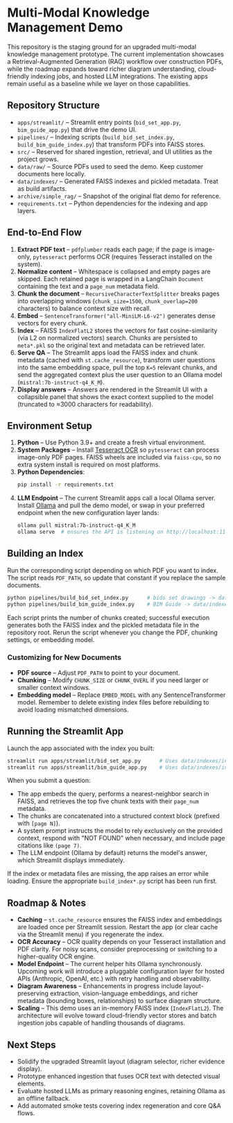 # Multi-Modal Knowledge Management Demo

This repository is the staging ground for an upgraded multi-modal knowledge management prototype. The current implementation showcases a Retrieval-Augmented Generation (RAG) workflow over construction PDFs, while the roadmap expands toward richer diagram understanding, cloud-friendly indexing jobs, and hosted LLM integrations. The existing apps remain useful as a baseline while we layer on those capabilities.

## Repository Structure

- `apps/streamlit/` – Streamlit entry points (`bid_set_app.py`, `bim_guide_app.py`) that drive the demo UI.
- `pipelines/` – Indexing scripts (`build_bid_set_index.py`, `build_bim_guide_index.py`) that transform PDFs into FAISS stores.
- `src/` – Reserved for shared ingestion, retrieval, and UI utilities as the project grows.
- `data/raw/` – Source PDFs used to seed the demo. Keep customer documents here locally.
- `data/indexes/` – Generated FAISS indexes and pickled metadata. Treat as build artifacts.
- `archive/simple_rag/` – Snapshot of the original flat demo for reference.
- `requirements.txt` – Python dependencies for the indexing and app layers.

## End-to-End Flow

1. **Extract PDF text** – `pdfplumber` reads each page; if the page is image-only, `pytesseract` performs OCR (requires Tesseract installed on the system).
2. **Normalize content** – Whitespace is collapsed and empty pages are skipped. Each retained page is wrapped in a LangChain `Document` containing the text and a `page_num` metadata field.
3. **Chunk the document** – `RecursiveCharacterTextSplitter` breaks pages into overlapping windows (`chunk_size=1500`, `chunk_overlap=200` characters) to balance context size with recall.
4. **Embed** – `SentenceTransformer("all-MiniLM-L6-v2")` generates dense vectors for every chunk.
5. **Index** – FAISS `IndexFlatL2` stores the vectors for fast cosine-similarity (via L2 on normalized vectors) search. Chunks are persisted to `meta*.pkl` so the original text and metadata can be retrieved later.
6. **Serve QA** – The Streamlit apps load the FAISS index and chunk metadata (cached with `st.cache_resource`), transform user questions into the same embedding space, pull the top `K=5` relevant chunks, and send the aggregated context plus the user question to an Ollama model (`mistral:7b-instruct-q4_K_M`).
7. **Display answers** – Answers are rendered in the Streamlit UI with a collapsible panel that shows the exact context supplied to the model (truncated to ≈3000 characters for readability).

## Environment Setup

1. **Python** – Use Python 3.9+ and create a fresh virtual environment.
2. **System Packages** – Install [Tesseract OCR](https://github.com/tesseract-ocr/tesseract) so `pytesseract` can process image-only PDF pages. FAISS wheels are included via `faiss-cpu`, so no extra system install is required on most platforms.
3. **Python Dependencies**:
   ```bash
   pip install -r requirements.txt
   ```
4. **LLM Endpoint** – The current Streamlit apps call a local Ollama server. Install [Ollama](https://ollama.ai/) and pull the demo model, or swap in your preferred endpoint when the new configuration layer lands:
   ```bash
   ollama pull mistral:7b-instruct-q4_K_M
   ollama serve  # ensures the API is listening on http://localhost:11434
   ```

## Building an Index

Run the corresponding script depending on which PDF you want to index. The script reads `PDF_PATH`, so update that constant if you replace the sample documents.

```bash
python pipelines/build_bid_set_index.py      # bids set drawings -> data/indexes/index.faiss
python pipelines/build_bim_guide_index.py    # BIM Guide -> data/indexes/index1.faiss
```

Each script prints the number of chunks created; successful execution generates both the FAISS index and the pickled metadata file in the repository root. Rerun the script whenever you change the PDF, chunking settings, or embedding model.

### Customizing for New Documents

- **PDF source** – Adjust `PDF_PATH` to point to your document.
- **Chunking** – Modify `CHUNK_SIZE` or `CHUNK_OVERL` if you need larger or smaller context windows.
- **Embedding model** – Replace `EMBED_MODEL` with any SentenceTransformer model. Remember to delete existing index files before rebuilding to avoid loading mismatched dimensions.

## Running the Streamlit App

Launch the app associated with the index you built:

```bash
streamlit run apps/streamlit/bid_set_app.py      # Uses data/indexes/index.faiss + meta.pkl
streamlit run apps/streamlit/bim_guide_app.py    # Uses data/indexes/index1.faiss + meta1.pkl
```

When you submit a question:
- The app embeds the query, performs a nearest-neighbor search in FAISS, and retrieves the top five chunk texts with their `page_num` metadata.
- The chunks are concatenated into a structured context block (prefixed with `[page N]`).
- A system prompt instructs the model to rely exclusively on the provided context, respond with "NOT FOUND" when necessary, and include page citations like `(page 7)`.
- The LLM endpoint (Ollama by default) returns the model's answer, which Streamlit displays immediately.

If the index or metadata files are missing, the app raises an error while loading. Ensure the appropriate `build_index*.py` script has been run first.

## Roadmap & Notes

- **Caching** – `st.cache_resource` ensures the FAISS index and embeddings are loaded once per Streamlit session. Restart the app (or clear cache via the Streamlit menu) if you regenerate the index.
- **OCR Accuracy** – OCR quality depends on your Tesseract installation and PDF clarity. For noisy scans, consider preprocessing or switching to a higher-quality OCR engine.
- **Model Endpoint** – The current helper hits Ollama synchronously. Upcoming work will introduce a pluggable configuration layer for hosted APIs (Anthropic, OpenAI, etc.) with retry handling and observability.
- **Diagram Awareness** – Enhancements in progress include layout-preserving extraction, vision-language embeddings, and richer metadata (bounding boxes, relationships) to surface diagram structure.
- **Scaling** – This demo uses an in-memory FAISS index (`IndexFlatL2`). The architecture will evolve toward cloud-friendly vector stores and batch ingestion jobs capable of handling thousands of diagrams.

## Next Steps

- Solidify the upgraded Streamlit layout (diagram selector, richer evidence display).
- Prototype enhanced ingestion that fuses OCR text with detected visual elements.
- Evaluate hosted LLMs as primary reasoning engines, retaining Ollama as an offline fallback.
- Add automated smoke tests covering index regeneration and core Q&A flows.

